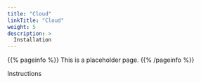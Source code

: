 ```yaml
---
title: "Cloud"
linkTitle: "Cloud"
weight: 5
description: >
  Installation
---
```


{{% pageinfo %}}
This is a placeholder page.
{{% /pageinfo %}}

Instructions